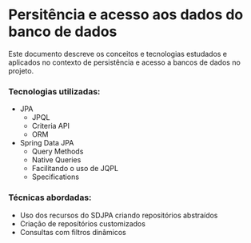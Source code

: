 # Persitência e acesso aos dados do banco de dados

Este documento descreve os conceitos e tecnologias estudados e aplicados no contexto de persistência e acesso a bancos de dados no projeto.

### Tecnologias utilizadas: 

- JPA
    - JPQL
    - Criteria API
    - ORM
- Spring Data JPA
    - Query Methods
    - Native Queries
    - Facilitando o uso de JQPL
    - Specifications
  
### Técnicas abordadas:
- Uso dos recursos do SDJPA criando repositórios abstraídos
- Criação de reposítórios customizados
- Consultas com filtros dinâmicos
